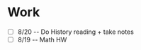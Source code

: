 # Work

- [ ] 8/20 -- Do History reading + take notes
- [ ] 8/19 -- Math HW
<!--stackedit_data:
eyJoaXN0b3J5IjpbLTc3Mjk2NjI3MV19
-->